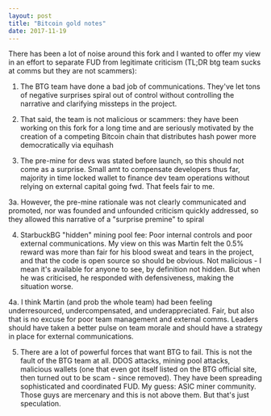 ```yaml
---
layout: post
title: "Bitcoin gold notes"
date: 2017-11-19
---
```


There has been a lot of noise around this fork and I wanted to offer my view in an effort to separate FUD from legitimate criticism (TL;DR btg team sucks at comms but they are not scammers):

 1. The BTG team have done a bad job of communications. They've let tons of negative surprises spiral out of control without controlling the narrative and clarifying missteps in the project.

 2. That said, the team is not malicious or scammers: they have been working on this fork for a long time and are seriously motivated by the creation of a competing Bitcoin chain that distributes hash power more democratically via equihash

 3. The pre-mine for devs was stated before launch, so this should not come as a surprise. Small amt to compensate developers thus far, majority in time locked wallet to finance dev team operations without relying on external capital going fwd. That feels fair to me.

  3a. However, the pre-mine rationale was not clearly communicated and promoted, nor was founded and unfounded criticism quickly addressed, so they allowed this narrative of a "surprise premine" to spiral

 4. StarbuckBG "hidden" mining pool fee: Poor internal controls and poor external communications. My view on this was Martin felt the 0.5% reward was more than fair for his blood sweat and tears in the project, and that the code is open source so should be obvious. Not malicious - I mean it's available for anyone to see, by definition not hidden. But when he was criticised, he responded with defensiveness, making the situation worse.

  4a. I think Martin (and prob the whole team) had been feeling underresourced, undercompensated, and underappreciated. Fair, but also that is no excuse for poor team management and external comms. Leaders should have taken a better pulse on team morale and should have a strategy in place for external communications.

 5. There are a lot of powerful forces that want BTG to fail. This is not the fault of the BTG team at all. DDOS attacks, mining pool attacks, malicious wallets (one that even got itself listed on the BTG official site, then turned out to be scam - since removed). They have been spreading sophisticated and coordinated FUD. My guess: ASIC miner community. Those guys are mercenary and this is not above them. But that's just speculation.
